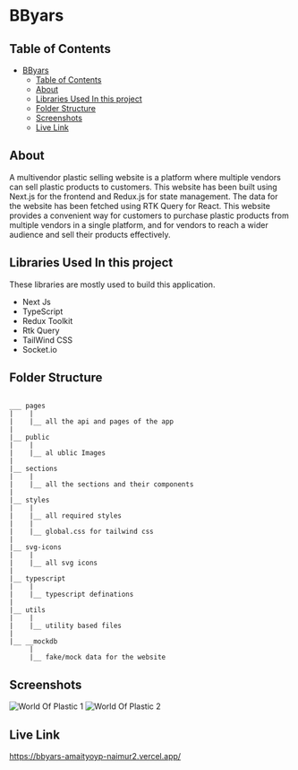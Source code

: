 # BByars

## Table of Contents

-   [BByars](#bbyars)
    -   [Table of Contents](#table-of-contents)
    -   [About](#about)
    -   [Libraries Used In this project ](#libraries-used-in-this-project-)
    -   [Folder Structure](#folder-structure)
    -   [Screenshots](#screenshots)
    -   [Live Link](#live-link)

## About<a name = "about"></a>

A multivendor plastic selling website is a platform where multiple vendors can sell plastic products to customers. This website has been built using Next.js for the frontend and Redux.js for state management. The data for the website has been fetched using RTK Query for React. This website provides a convenient way for customers to purchase plastic products from multiple vendors in a single platform, and for vendors to reach a wider audience and sell their products effectively.

## Libraries Used In this project <a name = "technologies"></a>

These libraries are mostly used to build this application.

-   Next Js
-   TypeScript
-   Redux Toolkit
-   Rtk Query
-   TailWind CSS
-   Socket.io

## Folder Structure<a name = "folder-structure"></a>

```

___ pages
|    |
|    |__ all the api and pages of the app
|
|__ public
|    |
|    |__ al ublic Images
|
|__ sections
|    |
|    |__ all the sections and their components
|
|__ styles
|    |
|    |__ all required styles
|    |
|    |__ global.css for tailwind css
|
|__ svg-icons
|    |
|    |__ all svg icons
|
|__ typescript
|    |
|    |__ typescript definations
|
|__ utils
|    |
|    |__ utility based files
|
|__ __mockdb
     |
     |__ fake/mock data for the website

```

## Screenshots<a name = "screenshots"></a>

![World Of Plastic 1](https://res.cloudinary.com/dtt3kvqkh/image/upload/v1675693190/wop3_guob5q.png "banner_wop 1")
![World Of Plastic 2](https://res.cloudinary.com/dtt3kvqkh/image/upload/v1675693191/wop2_i5eeqw.png "banner_wop 2")

## Live Link<a name = "live-link"></a>

https://bbyars-amaityoyp-naimur2.vercel.app/

